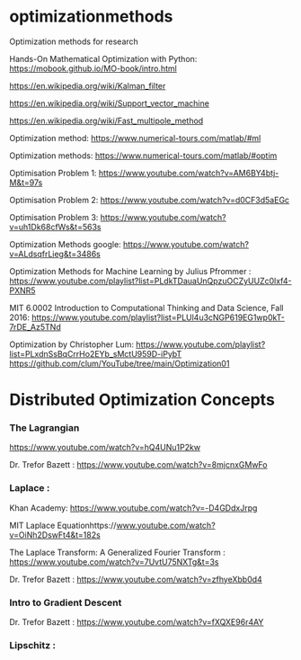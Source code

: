# optimizationmethods
Optimization methods for research

Hands-On Mathematical Optimization with Python: https://mobook.github.io/MO-book/intro.html

https://en.wikipedia.org/wiki/Kalman_filter

https://en.wikipedia.org/wiki/Support_vector_machine

https://en.wikipedia.org/wiki/Fast_multipole_method

Optimization method: https://www.numerical-tours.com/matlab/#ml

Optimization methods: https://www.numerical-tours.com/matlab/#optim

Optimisation Problem 1: https://www.youtube.com/watch?v=AM6BY4btj-M&t=97s

Optimisation Problem 2: https://www.youtube.com/watch?v=d0CF3d5aEGc

Optimisation Problem 3: https://www.youtube.com/watch?v=uh1Dk68cfWs&t=563s

Optimization Methods google: https://www.youtube.com/watch?v=ALdsqfrLieg&t=3486s

Optimization Methods for Machine Learning by Julius Pfrommer : https://www.youtube.com/playlist?list=PLdkTDauaUnQpzuOCZyUUZc0lxf4-PXNR5

MIT 6.0002 Introduction to Computational Thinking and Data Science, Fall 2016: https://www.youtube.com/playlist?list=PLUl4u3cNGP619EG1wp0kT-7rDE_Az5TNd

Optimization by Christopher Lum: https://www.youtube.com/playlist?list=PLxdnSsBqCrrHo2EYb_sMctU959D-iPybT 
https://github.com/clum/YouTube/tree/main/Optimization01

<h1>Distributed Optimization Concepts</h1>

<h3>The Lagrangian</h3>

https://www.youtube.com/watch?v=hQ4UNu1P2kw

Dr. Trefor Bazett : https://www.youtube.com/watch?v=8mjcnxGMwFo

<h3>Laplace :</h3> 

Khan Academy: https://www.youtube.com/watch?v=-D4GDdxJrpg

MIT Laplace Equationhttps://www.youtube.com/watch?v=OiNh2DswFt4&t=182s

The Laplace Transform: A Generalized Fourier Transform : https://www.youtube.com/watch?v=7UvtU75NXTg&t=3s

Dr. Trefor Bazett : https://www.youtube.com/watch?v=zfhyeXbb0d4

<h3>Intro to Gradient Descent </h3>

Dr. Trefor Bazett : https://www.youtube.com/watch?v=fXQXE96r4AY

<h3>Lipschitz :</h3> 



 
